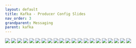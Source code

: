 ```yaml
---
layout: default
title: Kafka - Producer Config Slides
nav_order: 3
grandparent: Messaging
parent: kafka
---
```



![](/images/messaging/kafka/producer-config-01.png)
![](/images/messaging/kafka/producer-config-02.png)
![](/images/messaging/kafka/producer-config-03.png)
![](/images/messaging/kafka/producer-config-04.png)
![](/images/messaging/kafka/producer-config-05.png)
![](/images/messaging/kafka/producer-config-06.png)
![](/images/messaging/kafka/producer-config-07.png)
![](/images/messaging/kafka/producer-config-08.png)
![](/images/messaging/kafka/producer-config-09.png)
![](/images/messaging/kafka/producer-config-10.png)
![](/images/messaging/kafka/producer-config-11.png)
![](/images/messaging/kafka/producer-config-12.png)
![](/images/messaging/kafka/producer-config-13.png)
![](/images/messaging/kafka/producer-config-14.png)
![](/images/messaging/kafka/producer-config-15.png)
![](/images/messaging/kafka/producer-config-16.png)
![](/images/messaging/kafka/producer-config-17.png)
![](/images/messaging/kafka/producer-config-18.png)
![](/images/messaging/kafka/producer-config-19.png)
![](/images/messaging/kafka/producer-config-20.png)
![](/images/messaging/kafka/producer-config-21.png)

